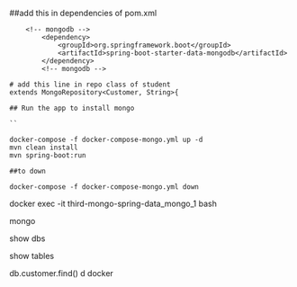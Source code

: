 ##add this in dependencies of pom.xml 
```
	<!-- mongodb -->
		<dependency>
			<groupId>org.springframework.boot</groupId>
			<artifactId>spring-boot-starter-data-mongodb</artifactId>
		</dependency>
		<!-- mongodb -->

# add this line in repo class of student
extends MongoRepository<Customer, String>{

## Run the app to install mongo

``

docker-compose -f docker-compose-mongo.yml up -d
mvn clean install
mvn spring-boot:run

##to down

docker-compose -f docker-compose-mongo.yml down

```

docker exec -it third-mongo-spring-data_mongo_1 bash

mongo

show dbs

show tables

db.customer.find()
d
docker